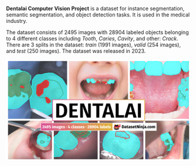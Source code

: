 **Dentalai Computer Vision Project** is a dataset for instance segmentation, semantic segmentation, and object detection tasks. It is used in the medical industry. 

The dataset consists of 2495 images with 28904 labeled objects belonging to 4 different classes including *Tooth*, *Caries*, *Cavity*, and other: *Crack*. There are 3 splits in the dataset: *train* (1991 images), *valid* (254 images), and *test* (250 images). The dataset was released in 2023.

<img src="https://github.com/dataset-ninja/dentalai/raw/main/visualizations/poster.png">
